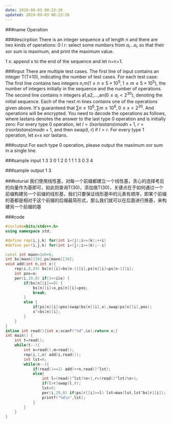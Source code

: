 ```yaml
---
date: 2019-09-03 00:23:26
updated: 2019-09-03 00:23:26
---
```


###name
Operation

###descirption
There is an integer sequence a of length n and there are two kinds of operations:
0 l r: select some numbers from $a_l...a_r$ so that their xor sum is maximum, and print the maximum value.

1 x: append x to the end of the sequence and let n=n+1.

<!---more-->

###input
There are multiple test cases. The first line of input contains an integer T(T≤10), indicating the number of test cases.
For each test case: 
The first line contains two integers n,m$(1≤n≤5×10^5,1≤m≤5×10^5)$, the number of integers initially in the sequence and the number of operations.
The second line contains n integers a1,a2,...,an$(0≤a_i\lt 2^{30})$, denoting the initial sequence.
Each of the next m lines contains one of the operations given above.
It's guaranteed that $∑n≤10^6,∑m≤10^6,0≤x\lt 2^{30}$.
And operations will be encrypted. You need to decode the operations as follows, where lastans denotes the answer to the last type 0 operation and is initially zero: 
For every type 0 operation, let $l=(l xor lastans)mod n + 1$, $r=(r xor lastans)mod n + 1$, and then swap(l, r) if $l>r$.
For every type 1 operation, let x=x xor lastans.

###output
For each type 0 operation, please output the maximum xor sum in a single line.

###sample input
1
3 3
0 1 2
0 1 1
1 3
0 3 4

###sample output
1
3

###toturial
我们使用线性基，对每一个前缀都建立一个线性基，贪心的选择考后的向量作为基即可，如此则查询T(30)，添加值T(30)，关键点在于如何通过一个前缀构建另一个前缀的线形基，我们只要保证线形基中的元素有顺序，即某个前缀的基都是相对于这个前缀的后缀最简形式，那么我们就可以在后面进行换基，来构建另一个前缀的基

###code
```cpp
#include<bits/stdc++.h>
using namespace std;

#define rep(i,j,k) for(int i=(j);i<=(k);++i)
#define per(i,j,k) for(int i=(j);i>=(k);--i)

const int maxn=1e6+6;
int bs[maxn][30],ps[maxn][30];
void add(int n,int x){
    rep(i,0,29) bs[n][i]=bs[n-1][i],ps[n][i]=ps[n-1][i];
    int pos=n;
    per(i,29,0) if(1<<i&x) {
        if(bs[n][i]==0) {
            bs[n][i]=x,ps[n][i]=pos;
            break;
        }
        else {
            if(ps[n][i]<pos)swap(bs[n][i],x),swap(ps[n][i],pos);
            x^=bs[n][i];
        }
    }
}
inline int read(){int x;scanf("%d",&x);return x;}
int main() {
    int t=read();
    while(t--){
        int n=read(),m=read();
        rep(i,1,n) add(i,read());
        int lst=0;
        while(m--){
            if(read()==1) add(++n,read()^lst);
            else{
                int l=(read()^lst)%n+1,r=(read()^lst)%n+1;
                if(l>r)swap(l,r);
                lst=0;
                per(i,29,0) if(ps[r][i]>=l) lst=max(lst,lst^bs[r][i]);
                printf("%d\n",lst);
            }
        }
    }
}
```